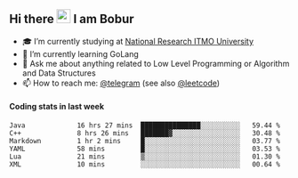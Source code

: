 ## Hi there <img src="https://media.giphy.com/media/hvRJCLFzcasrR4ia7z/giphy.gif" width="25px" height="25px"> I am Bobur

- :mortar_board: I’m currently studying at [National Research ITMO University](https://itmo.ru/)
- :seedling: I’m currently learning GoLang
- :speech_balloon: Ask me about anything related to Low Level Programming or Algorithm and Data Structures
- :mailbox: How to reach me: [@telegram](https://t.me/octoant) (see also [@leetcode](https://leetcode.com/octoant/))    

#### Coding stats in last week

<!--START_SECTION:waka-->

```text
Java             16 hrs 27 mins  ███████████████░░░░░░░░░░   59.44 %
C++              8 hrs 26 mins   ███████▓░░░░░░░░░░░░░░░░░   30.48 %
Markdown         1 hr 2 mins     █░░░░░░░░░░░░░░░░░░░░░░░░   03.77 %
YAML             58 mins         █░░░░░░░░░░░░░░░░░░░░░░░░   03.53 %
Lua              21 mins         ▒░░░░░░░░░░░░░░░░░░░░░░░░   01.30 %
XML              10 mins         ░░░░░░░░░░░░░░░░░░░░░░░░░   00.64 %
```

<!--END_SECTION:waka-->
